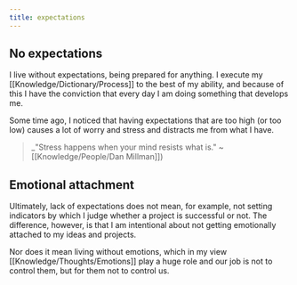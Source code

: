 ```yaml
---
title: expectations
---
```

## No expectations
I live without expectations, being prepared for anything. I execute my [[Knowledge/Dictionary/Process]] to the best of my ability, and because of this I have the conviction that every day I am doing something that develops me.

Some time ago, I noticed that having expectations that are too high (or too low) causes a lot of worry and stress and distracts me from what I have.

> _"Stress happens when your mind resists what is." ~ [[Knowledge/People/Dan Millman]])

## Emotional attachment
Ultimately, lack of expectations does not mean, for example, not setting indicators by which I judge whether a project is successful or not. The difference, however, is that I am intentional about not getting emotionally attached to my ideas and projects.

Nor does it mean living without emotions, which in my view [[Knowledge/Thoughts/Emotions]] play a huge role and our job is not to control them, but for them not to control us.




